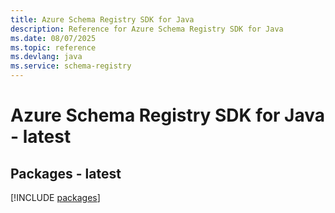 ```yaml
---
title: Azure Schema Registry SDK for Java
description: Reference for Azure Schema Registry SDK for Java
ms.date: 08/07/2025
ms.topic: reference
ms.devlang: java
ms.service: schema-registry
---
```

# Azure Schema Registry SDK for Java - latest
## Packages - latest
[!INCLUDE [packages](schema-registry-index.md)]